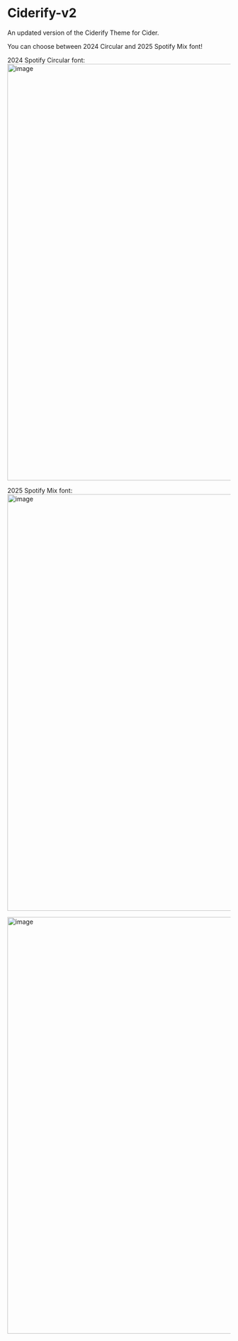 # Ciderify-v2
An updated version of the Ciderify Theme for Cider.

You can choose between 2024 Circular and 2025 Spotify Mix font!

2024 Spotify Circular font:
<img width="1636" height="941" alt="image" src="https://github.com/user-attachments/assets/9e392b88-f8fe-4e6d-88da-1e6b15138e57" />

2025 Spotify Mix font:
<img width="1636" height="941" alt="image" src="https://github.com/user-attachments/assets/60fc4110-dbed-441d-bc00-3c27ef533b0e" />

<img width="1636" height="941" alt="image" src="https://github.com/user-attachments/assets/a6344d12-e059-4e36-8e4f-e76113fc2e53" />


